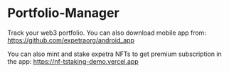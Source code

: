 # Portfolio-Manager

Track your web3 portfolio. You can also download mobile app from: https://github.com/expetraorg/android_app

You can also mint and stake expetra NFTs to get premium subscription in the app: https://nf-tstaking-demo.vercel.app